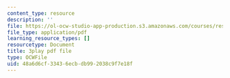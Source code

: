 ```yaml
---
content_type: resource
description: ''
file: https://ol-ocw-studio-app-production.s3.amazonaws.com/courses/res-9-003-brains-minds-and-machines-summer-course-summer-2015/48a6d6cf33436ecbdb992038c9f7e18f_NFFX81o9yRA.pdf
file_type: application/pdf
learning_resource_types: []
resourcetype: Document
title: 3play pdf file
type: OCWFile
uid: 48a6d6cf-3343-6ecb-db99-2038c9f7e18f
---
```

